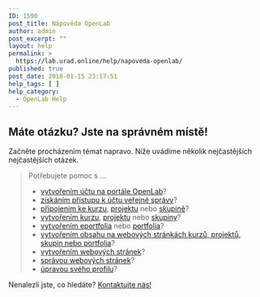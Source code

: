 ```yaml
---
ID: 1590
post_title: Nápověda OpenLab
author: admin
post_excerpt: ""
layout: help
permalink: >
  https://lab.urad.online/help/napoveda-openlab/
published: true
post_date: 2018-01-15 23:17:51
help_tags: [ ]
help_category:
  - OpenLab Help
---
```

<h2>Máte otázku? Jste na správném místě!</h2>
Začněte procházením témat napravo. Níže uvádíme několik nejčastějších nejčastějších otázek.
<blockquote>
Potřebujete pomoc s …
<ul>
 	<li><a href="https://lab.urad.online/help/signing-up-on-the-openlab/">vytvořením účtu na portále OpenLab</a>?</li>
 	<li><a href="https://lab.urad.online/help/accessing-your-city-tech-email-for-students/">získáním přístupu k účtu veřejné správy</a>?</li>
 	<li><a href="https://lab.urad.online/help/joining-a-course/">připojením ke kurzu</a>, <a href="https://lab.urad.online/help/joining-a-project/">projektu</a> nebo <a href="https://lab.urad.online/help/joining-a-club/">skupině</a>?</li>
 	<li><a href="https://lab.urad.online/help/creating-a-course-faculty-only/">vytvořením kurzu</a>, <a href="https://lab.urad.online/help/creating-a-project/">projektu</a> nebo <a href="https://lab.urad.online/help/creating-a-club/">skupiny</a>?</li>
 	<li><a href="https://lab.urad.online/help/creating-an-eportfolio/">vytvořením eportfolia</a> nebo <a href="https://lab.urad.online/help/creating-a-portfolio/">portfolia</a>?</li>
 	<li><a href="https://lab.urad.online/help/help-category/using-a-site/">vytvořením obsahu na webových stránkách kurzů, projektů, skupin nebo portfolia</a>?</li>
 	<li><a href="https://lab.urad.online/help/help-category/building-your-site-for-site-administrators/">vytvořením webových stránek</a>?</li>
 	<li><a href="https://lab.urad.online/help/help-category/managing-your-site/">správou webových stránek</a>?</li>
 	<li><a href="https://lab.urad.online/help/editing-my-profile/">úpravou svého profilu</a>?</li>
</ul>
</blockquote>
Nenalezli jste, co hledáte? <a href="https://lab.urad.online/help/contact-us/">Kontaktujte nás!</a>
